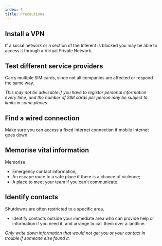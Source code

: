 ```yaml
---
index: 4
title: Precautions
---
```

## Install a VPN

If a social network or a section of the Interent is blocked you may be able to access it through a Virtual Private Network. 

## Test different service providers

Carry multiple SIM cards, since not all companies are affected or respond the same way. 

*This may not be advisable if you have to register personal information every time, and the number of SIM cards per person may be subject to limits in some places.*

## Find a wired connection

Make sure you can access a fixed Internet connection if mobile Internet goes down.

## Memorise vital information

Memorise 

* Emergency contact information;
* An escape route to a safe place if there is a chance of violence;
* A place to meet your team if you can't communicate. 

## Identify contacts

Shutdowns are often restricted to a specific area.

* Identify contacts outside your immediate area who can provide help or information if you need it, and arrange to call them over a landline.  

*Only write down information that would not get you or your contact in trouble if someone else found it.*